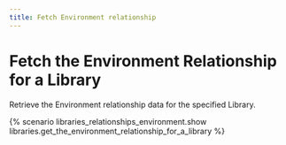 ```yaml
---
title: Fetch Environment relationship
---
```


# Fetch the Environment Relationship for a Library

Retrieve the Environment relationship data for the specified Library.

{% scenario libraries_relationships_environment.show libraries.get_the_environment_relationship_for_a_library %}
